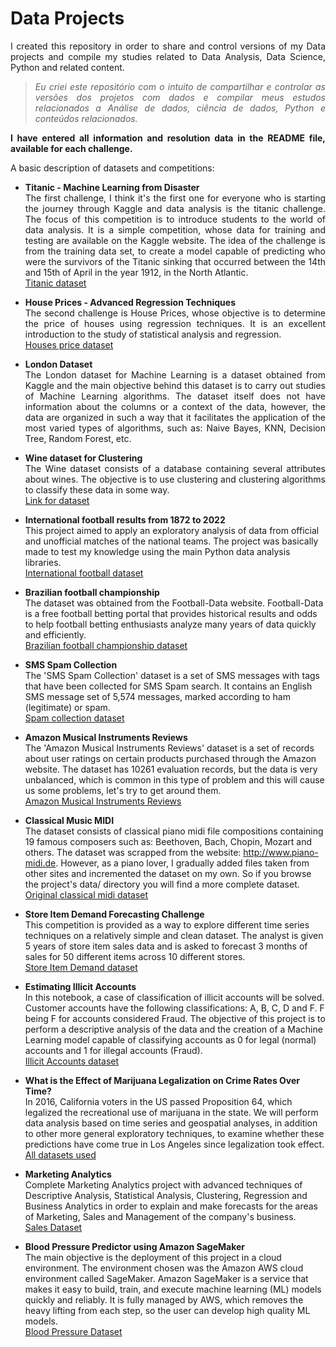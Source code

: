 # Data Projects
<div align="justify">
<p>I created this repository in order to share and control versions of my Data projects and compile my studies related to Data Analysis, Data Science, Python and related content.</p>
<blockquote><i>Eu criei este repositório com o intuito de compartilhar e controlar as versões dos projetos com dados e compilar meus estudos relacionados a Análise de dados, ciência de dados, Python e conteúdos relacionados.</i></blockquote>

<p><strong>
I have entered all information and resolution data in the README file, available for each challenge.
</strong></p>
  
A basic description of datasets and competitions:<br/>

* **Titanic - Machine Learning from Disaster**<br/>
  The first challenge, I think it's the first one for everyone who is starting the journey through Kaggle and data analysis is the titanic challenge. The focus of this competition is to introduce students to the world of data analysis. It is a simple competition, whose data for training and testing are available on the Kaggle website. The idea of the challenge is from the training data set, to create a model capable of predicting who were the survivors of the Titanic sinking that occurred between the 14th and 15th of April in the year 1912, in the North Atlantic.<br/>
  <a target="_blank" href="https://www.kaggle.com/c/titanic">Titanic dataset</a>

* **House Prices - Advanced Regression Techniques**<br/>
  The second challenge is House Prices, whose objective is to determine the price of houses using regression techniques. It is an excellent introduction to the study of statistical analysis and regression. <br/>
  <a target="_blank" href="https://www.kaggle.com/c/house-prices-advanced-regression-techniques">Houses price dataset</a>

* **London Dataset**<br/>
  The London dataset for Machine Learning is a dataset obtained from Kaggle and the main objective behind this dataset is to carry out studies of Machine Learning algorithms. The dataset itself does not have information about the columns or a context of the data, however, the data are organized in such a way that it facilitates the application of the most varied types of algorithms, such as: Naive Bayes, KNN, Decision Tree, Random Forest, etc.
  
* **Wine dataset for Clustering** <br/>
  The Wine dataset consists of a database containing several attributes about wines. The objective is to use clustering and clustering algorithms to classify these data in some way.<br/>
  <a target="_blank" href="https://www.kaggle.com/datasets/harrywang/wine-dataset-for-clustering">Link for dataset</a>
 </div>
 
 * **International football results from 1872 to 2022**<br/>
 This project aimed to apply an exploratory analysis of data from official and unofficial matches of the national teams. The project was basically made to test my knowledge using the main Python data analysis libraries.<br/>
 <a target="_blank" href="https://www.kaggle.com/datasets/martj42/international-football-results-from-1872-to-2017">International football dataset</a>
 
 * **Brazilian football championship**<br/>
 The dataset was obtained from the Football-Data website. Football-Data is a free football betting portal that provides historical results and odds to help football betting enthusiasts analyze many years of data quickly and efficiently.<br/>
 <a target="_blank" href="https://www.football-data.co.uk/brazil.php">Brazilian football championship dataset</a>
 
 * **SMS Spam Collection**<br/>
  The 'SMS Spam Collection' dataset is a set of SMS messages with tags that have been collected for SMS Spam search. It contains an English SMS message set of 5,574 messages, marked according to ham (legitimate) or spam.<br/>
  <a target="_blank" href="https://www.kaggle.com/datasets/uciml/sms-spam-collection-dataset">Spam collection dataset</a>
  
  * **Amazon Musical Instruments Reviews**<br/>
   The 'Amazon Musical Instruments Reviews' dataset is a set of records about user ratings on certain products purchased through the Amazon website. The dataset has 10261 evaluation records, but the data is very unbalanced, which is common in this type of problem and this will cause us some problems, let's try to get around them.<br/>
   <a target="_blank" href="https://www.kaggle.com/datasets/eswarchandt/amazon-music-reviews">Amazon Musical Instruments Reviews</a>
   
 * **Classical Music MIDI**<br/>
 The dataset consists of classical piano midi file compositions containing 19 famous composers such as: Beethoven, Bach, Chopin, Mozart and others. The dataset was scrapped from the website: http://www.piano-midi.de. However, as a piano lover, I gradually added files taken from other sites and incremented the dataset on my own. So if you browse the project's data/ directory you will find a more complete dataset.<br/>
 <a target="_blank" href="https://www.kaggle.com/datasets/soumikrakshit/classical-music-midi">Original classical midi dataset</a>
 
 * **Store Item Demand Forecasting Challenge**<br/>
  This competition is provided as a way to explore different time series techniques on a relatively simple and clean dataset. The analyst is given 5 years of store item sales data and is asked to forecast 3 months of sales for 50 different items across 10 different stores.<br/>
  <a target="_blank" href="https://www.kaggle.com/competitions/demand-forecasting-kernels-only/overview">Store Item Demand dataset</a>
  
  * **Estimating Illicit Accounts** <br/>
  In this notebook, a case of classification of illicit accounts will be solved. Customer accounts have the following classifications: A, B, C, D and F. F being F for accounts considered Fraud.
The objective of this project is to perform a descriptive analysis of the data and the creation of a Machine Learning model capable of classifying accounts as 0 for legal (normal) accounts and 1 for illegal accounts (Fraud).<br/>
  <a target="_blank" href="https://github.com/Krupique/challenges-kaggle/tree/main/challenges/11_EstimatingIllicitAccounts/data">Illicit Accounts dataset</a>
  
  * **What is the Effect of Marijuana Legalization on Crime Rates Over Time?**<br/>
  In 2016, California voters in the US passed Proposition 64, which legalized the recreational use of marijuana in the state.
We will perform data analysis based on time series and geospatial analyses, in addition to other more general exploratory techniques, to examine whether these predictions have come true in Los Angeles since legalization took effect.<br/>
<a target="_blank" href="https://github.com/Krupique/challenges-kaggle/tree/main/challenges/12_MarijuanaLegalization/dados">All datasets used</a>

* **Marketing Analytics**<br/>
 Complete Marketing Analytics project with advanced techniques of Descriptive Analysis, Statistical Analysis, Clustering, Regression and Business Analytics in order to explain and make forecasts for the areas of Marketing, Sales and Management of the company's business.<br/>
 <a target="_blank" href="https://github.com/Krupique/challenges-kaggle/tree/main/challenges/13_MarketingAnalytics/data">Sales Dataset</a>
 
* **Blood Pressure Predictor using Amazon SageMaker**<br/>
The main objective is the deployment of this project in a cloud environment. The environment chosen was the Amazon AWS cloud environment called SageMaker. Amazon SageMaker is a service that makes it easy to build, train, and execute machine learning (ML) models quickly and reliably. It is fully managed by AWS, which removes the heavy lifting from each step, so the user can develop high quality ML models.<br/>
<a target="_blank" href="https://github.com/Krupique/challenges-kaggle/tree/main/challenges/15_BloodPressurePredictor/dados">Blood Pressure Dataset</a>
  
